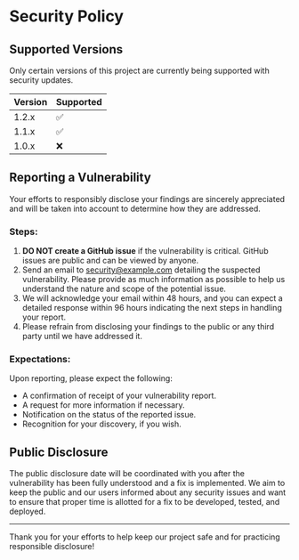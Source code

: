 # Security Policy

## Supported Versions

Only certain versions of this project are currently being supported with security updates.

| Version | Supported          |
| ------- | ------------------ |
| 1.2.x   | :white_check_mark: |
| 1.1.x   | :white_check_mark: |
| 1.0.x   | :x:                |

## Reporting a Vulnerability

Your efforts to responsibly disclose your findings are sincerely appreciated and will be taken into account to determine how they are addressed.

### Steps:

1. **DO NOT create a GitHub issue** if the vulnerability is critical. GitHub issues are public and can be viewed by anyone.
2. Send an email to [security@example.com](mailto:security@example.com) detailing the suspected vulnerability. Please provide as much information as possible to help us understand the nature and scope of the potential issue.
3. We will acknowledge your email within 48 hours, and you can expect a detailed response within 96 hours indicating the next steps in handling your report.
4. Please refrain from disclosing your findings to the public or any third party until we have addressed it.

### Expectations:

Upon reporting, please expect the following:

- A confirmation of receipt of your vulnerability report.
- A request for more information if necessary.
- Notification on the status of the reported issue.
- Recognition for your discovery, if you wish.

## Public Disclosure

The public disclosure date will be coordinated with you after the vulnerability has been fully understood and a fix is implemented. We aim to keep the public and our users informed about any security issues and want to ensure that proper time is allotted for a fix to be developed, tested, and deployed.

---

Thank you for your efforts to help keep our project safe and for practicing responsible disclosure!
